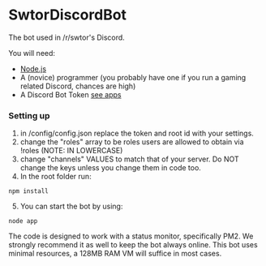 # SwtorDiscordBot
The bot used in /r/swtor's Discord.

You will need:
- [Node.js](https://nodejs.org/en/)
- A (novice) programmer (you probably have one if you run a gaming related Discord, chances are high)
- A Discord Bot Token [see apps](https://discordapp.com/developers/applications/me#top)

### Setting up
1) in /config/config.json replace the token and root id with your settings.  
2) change the "roles" array to be roles users are allowed to obtain via !roles (NOTE: IN LOWERCASE)  
3) change "channels" VALUES to match that of your server. Do NOT change the keys unless you change them in code too.  
4) In the root folder run:  
```
npm install
```
5) You can start the bot by using:  
```
node app
```

The code is designed to work with a status monitor, specifically PM2. We strongly recommend it as well to keep the bot always online. This bot uses minimal resources, a 128MB RAM VM will suffice in most cases.
